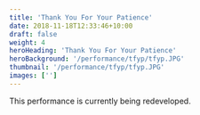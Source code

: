 ```yaml
---
title: 'Thank You For Your Patience'
date: 2018-11-18T12:33:46+10:00
draft: false
weight: 4
heroHeading: 'Thank You For Your Patience'
heroBackground: '/performance/tfyp/tfyp.JPG'
thumbnail: '/performance/tfyp/tfyp.JPG'
images: ['']
---
```


This performance is currently being redeveloped.



